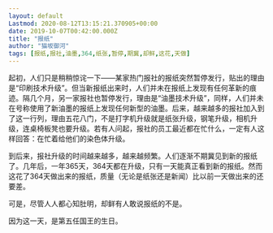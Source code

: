 ```yaml
---
layout: default
Lastmod: 2020-08-12T13:15:21.370905+00:00
date: 2019-10-07T00:42:00.000Z
title: "报纸"
author: "猫坂御河"
tags: [报纸,报社,油墨,364,纸张,暂停,期冀,却鲜,这花,天做]
---
```


起初，人们只是稍稍惊诧一下——某家热门报社的报纸突然暂停发行，贴出的理由是“印刷技术升级”。但当新报纸出来时，人们并未在报纸上发现有任何革新的痕迹。隔几个月，另一家报社也暂停发行，理由是“油墨技术升级”，同样，人们并未在号称使用了新油墨的报纸上发现任何新型的油墨。后来，越来越多的报社加入到了这一行列，理由五花八门，不是打字机升级就是纸张升级，钢笔升级，相机升级，连桌椅板凳也要升级。若有人问起，报社的员工最近都在忙什么，一定有人这样回答：在忙着给他们的染色体升级。

到后来，报社升级的时间越来越多，越来越频繁。人们逐渐不期冀见到新的报纸了。几年后，一年365天，364天都在升级，只有一天能真正看到新的报纸。然而这花了364天做出来的报纸，质量（无论是纸张还是新闻）比以前一天做出来的还要差。

可是，尽管人人都心知肚明，却鲜有人敢说报纸的不是。

因为这一天，是第五任国王的生日。

